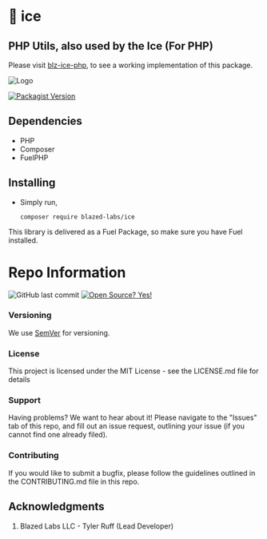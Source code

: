 # 🧊 ice 
## PHP Utils, also used by the Ice (For PHP)

Please visit [blz-ice-php](https://github.com/blazed-space/blz-ice-php), to see a working implementation of this package.

![Logo](https://blazed.sirv.com/software/blz-ice-new.png "ICE LOGO")

[![Packagist Version](https://img.shields.io/packagist/v/blazed-labs/ice)](https://packagist.org/packages/blazed-labs/ice)

## Dependencies
* PHP
* Composer
* FuelPHP

## Installing

- Simply run,

  ```shell
  composer require blazed-labs/ice
  ```
  
This library is delivered as a Fuel Package, so make sure you have Fuel installed.

# Repo Information

![GitHub last commit](https://img.shields.io/github/last-commit/blazed-space/ice) [![Open Source? Yes!](https://badgen.net/badge/Open%20Source%20%3F/Yes%21/blue?icon=github)](https://blazed.city/)

### Versioning
We use [SemVer](https://semver.org/) for versioning.

### License
This project is licensed under the MIT License - see the LICENSE.md file for details

### Support
Having problems? We want to hear about it! Please navigate to the "Issues" tab of this repo, and fill out an issue request, outlining your issue (if you cannot find one already filed).

### Contributing
If you would like to submit a bugfix, please follow the guidelines outlined in the CONTRIBUTING.md file in this repo.

## Acknowledgments

1. Blazed Labs LLC - Tyler Ruff (Lead Developer)

